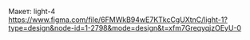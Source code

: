 Макет: light-4 
https://www.figma.com/file/6FMWkB94wE7KTkcCgUXtnC/light-1?type=design&node-id=1-2798&mode=design&t=xfm7GreqyqjzOEyU-0